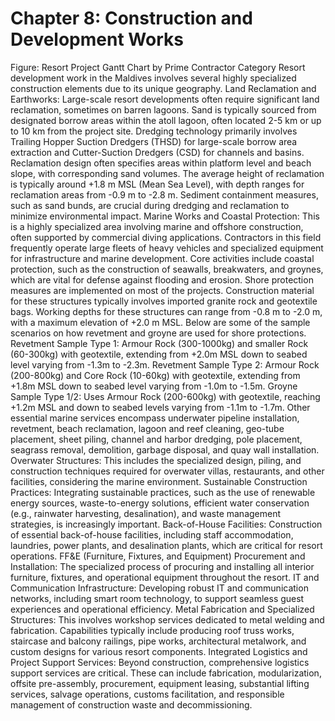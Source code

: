 # Chapter 8: Construction and Development Works
Figure: Resort Project Gantt Chart by Prime Contractor Category
Resort development work in the Maldives involves several highly specialized construction elements due to its unique geography.
Land Reclamation and Earthworks:
Large-scale resort developments often require significant land reclamation, sometimes on barren lagoons.
Sand is typically sourced from designated borrow areas within the atoll lagoon, often located 2-5 km or up to 10 km from the project site.
Dredging technology primarily involves Trailing Hopper Suction Dredgers (THSD) for large-scale borrow area extraction and Cutter-Suction Dredgers (CSD) for channels and basins.
Reclamation design often specifies areas within platform level and beach slope, with corresponding sand volumes.
The average height of reclamation is typically around +1.8 m MSL (Mean Sea Level), with depth ranges for reclamation areas from -0.9 m to -2.8 m.
Sediment containment measures, such as sand bunds, are crucial during dredging and reclamation to minimize environmental impact.
Marine Works and Coastal Protection:
This is a highly specialized area involving marine and offshore construction, often supported by commercial diving applications.
Contractors in this field frequently operate large fleets of heavy vehicles and specialized equipment for infrastructure and marine development.
Core activities include coastal protection, such as the construction of seawalls, breakwaters, and groynes, which are vital for defense against flooding and erosion.
Shore protection measures are implemented on most of the projects.
Construction material for these structures typically involves imported granite rock and geotextile bags.
Working depths for these structures can range from -0.8 m to -2.0 m, with a maximum elevation of +2.0 m MSL.
Below are some of the sample scenarios on how revetment and groyne are used for shore protections.
Revetment Sample Type 1: Armour Rock (300-1000kg) and smaller Rock (60-300kg) with geotextile, extending from +2.0m MSL down to seabed level varying from -1.3m to -2.3m.
Revetment Sample Type 2: Armour Rock (200-800kg) and Core Rock (10-60kg) with geotextile, extending from +1.8m MSL down to seabed level varying from -1.0m to -1.5m.
Groyne Sample Type 1/2: Uses Armour Rock (200-600kg) with geotextile, reaching +1.2m MSL and down to seabed levels varying from -1.1m to -1.7m.
Other essential marine services encompass underwater pipeline installation, revetment, beach reclamation, lagoon and reef cleaning, geo-tube placement, sheet piling, channel and harbor dredging, pole placement, seagrass removal, demolition, garbage disposal, and quay wall installation.
Overwater Structures: This includes the specialized design, piling, and construction techniques required for overwater villas, restaurants, and other facilities, considering the marine environment.
Sustainable Construction Practices: Integrating sustainable practices, such as the use of renewable energy sources, waste-to-energy solutions, efficient water conservation (e.g., rainwater harvesting, desalination), and waste management strategies, is increasingly important.
Back-of-House Facilities: Construction of essential back-of-house facilities, including staff accommodation, laundries, power plants, and desalination plants, which are critical for resort operations.
FF&E (Furniture, Fixtures, and Equipment) Procurement and Installation: The specialized process of procuring and installing all interior furniture, fixtures, and operational equipment throughout the resort.
IT and Communication Infrastructure: Developing robust IT and communication networks, including smart room technology, to support seamless guest experiences and operational efficiency.
Metal Fabrication and Specialized Structures: This involves workshop services dedicated to metal welding and fabrication. Capabilities typically include producing roof truss works, staircase and balcony railings, pipe works, architectural metalwork, and custom designs for various resort components.
Integrated Logistics and Project Support Services: Beyond construction, comprehensive logistics support services are critical. These can include fabrication, modularization, offsite pre-assembly, procurement, equipment leasing, substantial lifting services, salvage operations, customs facilitation, and responsible management of construction waste and decommissioning.